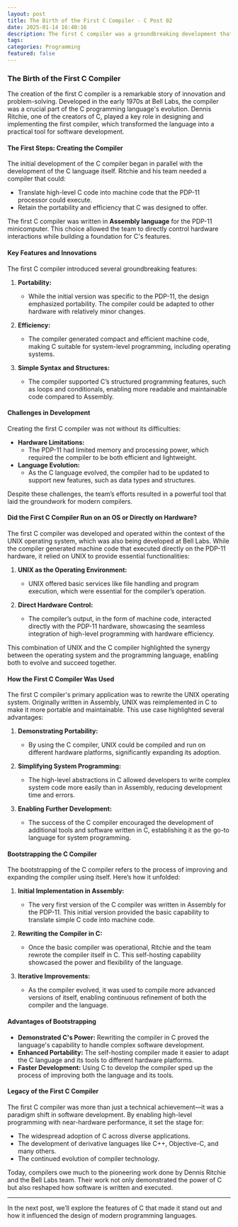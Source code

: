 ```yaml
---
layout: post
title: The Birth of the First C Compiler - C Post 02
date: 2025-01-14 16:40:16
description: The first C compiler was a groundbreaking development that transformed the C programming language into a practical tool for software development. This post explores how it was created, its challenges, and its impact.
tags: 
categories: Programming
featured: false
---
```


### The Birth of the First C Compiler

The creation of the first C compiler is a remarkable story of innovation and problem-solving. Developed in the early 1970s at Bell Labs, the compiler was a crucial part of the C programming language's evolution. Dennis Ritchie, one of the creators of C, played a key role in designing and implementing the first compiler, which transformed the language into a practical tool for software development.

#### The First Steps: Creating the Compiler
The initial development of the C compiler began in parallel with the development of the C language itself. Ritchie and his team needed a compiler that could:
- Translate high-level C code into machine code that the PDP-11 processor could execute.
- Retain the portability and efficiency that C was designed to offer.

The first C compiler was written in **Assembly language** for the PDP-11 minicomputer. This choice allowed the team to directly control hardware interactions while building a foundation for C's features.

#### Key Features and Innovations
The first C compiler introduced several groundbreaking features:
1. **Portability:**
   - While the initial version was specific to the PDP-11, the design emphasized portability. The compiler could be adapted to other hardware with relatively minor changes.

2. **Efficiency:**
   - The compiler generated compact and efficient machine code, making C suitable for system-level programming, including operating systems.

3. **Simple Syntax and Structures:**
   - The compiler supported C’s structured programming features, such as loops and conditionals, enabling more readable and maintainable code compared to Assembly.

#### Challenges in Development
Creating the first C compiler was not without its difficulties:
- **Hardware Limitations:**
   - The PDP-11 had limited memory and processing power, which required the compiler to be both efficient and lightweight.
- **Language Evolution:**
   - As the C language evolved, the compiler had to be updated to support new features, such as data types and structures.

Despite these challenges, the team’s efforts resulted in a powerful tool that laid the groundwork for modern compilers.

#### Did the First C Compiler Run on an OS or Directly on Hardware?
The first C compiler was developed and operated within the context of the UNIX operating system, which was also being developed at Bell Labs. While the compiler generated machine code that executed directly on the PDP-11 hardware, it relied on UNIX to provide essential functionalities:

1. **UNIX as the Operating Environment:**
   - UNIX offered basic services like file handling and program execution, which were essential for the compiler’s operation.

2. **Direct Hardware Control:**
   - The compiler’s output, in the form of machine code, interacted directly with the PDP-11 hardware, showcasing the seamless integration of high-level programming with hardware efficiency.

This combination of UNIX and the C compiler highlighted the synergy between the operating system and the programming language, enabling both to evolve and succeed together.

#### How the First C Compiler Was Used
The first C compiler's primary application was to rewrite the UNIX operating system. Originally written in Assembly, UNIX was reimplemented in C to make it more portable and maintainable. This use case highlighted several advantages:

1. **Demonstrating Portability:**
   - By using the C compiler, UNIX could be compiled and run on different hardware platforms, significantly expanding its adoption.

2. **Simplifying System Programming:**
   - The high-level abstractions in C allowed developers to write complex system code more easily than in Assembly, reducing development time and errors.

3. **Enabling Further Development:**
   - The success of the C compiler encouraged the development of additional tools and software written in C, establishing it as the go-to language for system programming.

#### Bootstrapping the C Compiler
The bootstrapping of the C compiler refers to the process of improving and expanding the compiler using itself. Here’s how it unfolded:

1. **Initial Implementation in Assembly:**
   - The very first version of the C compiler was written in Assembly for the PDP-11. This initial version provided the basic capability to translate simple C code into machine code.

2. **Rewriting the Compiler in C:**
   - Once the basic compiler was operational, Ritchie and the team rewrote the compiler itself in C. This self-hosting capability showcased the power and flexibility of the language.

3. **Iterative Improvements:**
   - As the compiler evolved, it was used to compile more advanced versions of itself, enabling continuous refinement of both the compiler and the language.

#### Advantages of Bootstrapping
- **Demonstrated C's Power:** Rewriting the compiler in C proved the language's capability to handle complex software development.
- **Enhanced Portability:** The self-hosting compiler made it easier to adapt the C language and its tools to different hardware platforms.
- **Faster Development:** Using C to develop the compiler sped up the process of improving both the language and its tools.

#### Legacy of the First C Compiler
The first C compiler was more than just a technical achievement—it was a paradigm shift in software development. By enabling high-level programming with near-hardware performance, it set the stage for:
- The widespread adoption of C across diverse applications.
- The development of derivative languages like C++, Objective-C, and many others.
- The continued evolution of compiler technology.

Today, compilers owe much to the pioneering work done by Dennis Ritchie and the Bell Labs team. Their work not only demonstrated the power of C but also reshaped how software is written and executed.

---

In the next post, we’ll explore the features of C that made it stand out and how it influenced the design of modern programming languages.
